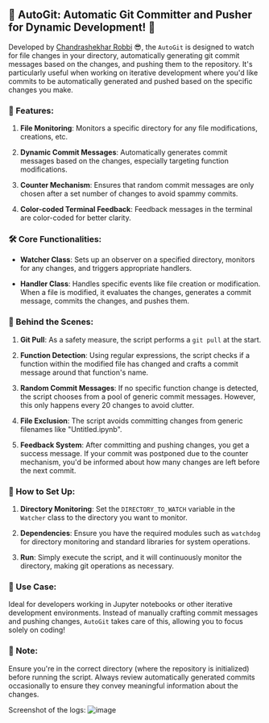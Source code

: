 
## 📌 AutoGit: Automatic Git Committer and Pusher for Dynamic Development! 🚀

Developed by [Chandrashekhar Robbi](https://linktr.ee/crobbi) 😎, the `AutoGit` is designed to watch for file changes in your directory, automatically generating git commit messages based on the changes, and pushing them to the repository. It's particularly useful when working on iterative development where you'd like commits to be automatically generated and pushed based on the specific changes you make.

### 🌟 Features:

1. **File Monitoring**: Monitors a specific directory for any file modifications, creations, etc.

2. **Dynamic Commit Messages**: Automatically generates commit messages based on the changes, especially targeting function modifications.

3. **Counter Mechanism**: Ensures that random commit messages are only chosen after a set number of changes to avoid spammy commits.

4. **Color-coded Terminal Feedback**: Feedback messages in the terminal are color-coded for better clarity.

### 🛠 Core Functionalities:

- **Watcher Class**: Sets up an observer on a specified directory, monitors for any changes, and triggers appropriate handlers.

- **Handler Class**: Handles specific events like file creation or modification. When a file is modified, it evaluates the changes, generates a commit message, commits the changes, and pushes them.

### 🎩 Behind the Scenes:

1. **Git Pull**: As a safety measure, the script performs a `git pull` at the start.

2. **Function Detection**: Using regular expressions, the script checks if a function within the modified file has changed and crafts a commit message around that function's name.

3. **Random Commit Messages**: If no specific function change is detected, the script chooses from a pool of generic commit messages. However, this only happens every 20 changes to avoid clutter.

4. **File Exclusion**: The script avoids committing changes from generic filenames like "Untitled.ipynb".

5. **Feedback System**: After committing and pushing changes, you get a success message. If your commit was postponed due to the counter mechanism, you'd be informed about how many changes are left before the next commit.

### 📂 How to Set Up:

1. **Directory Monitoring**: Set the `DIRECTORY_TO_WATCH` variable in the `Watcher` class to the directory you want to monitor.

2. **Dependencies**: Ensure you have the required modules such as `watchdog` for directory monitoring and standard libraries for system operations.

3. **Run**: Simply execute the script, and it will continuously monitor the directory, making git operations as necessary.

### 💼 Use Case:

Ideal for developers working in Jupyter notebooks or other iterative development environments. Instead of manually crafting commit messages and pushing changes, `AutoGit` takes care of this, allowing you to focus solely on coding!

### 🔐 Note:

Ensure you're in the correct directory (where the repository is initialized) before running the script. Always review automatically generated commits occasionally to ensure they convey meaningful information about the changes.


Screenshot of the logs:
![image](https://github.com/ChandrashekharRobbi/GFG-DSA/assets/91750738/0ad5d7bc-252f-47a2-ba34-69f03059da19)
